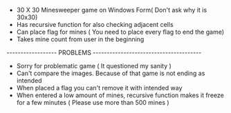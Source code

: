 - 30 X 30 Minesweeper game on Windows Form( Don't ask why it is 30x30)
- Has recursive function for also checking adjacent cells
- Can place flag for mines ( You need to place every flag to end the game)
- Takes mine count from user in the beginning

------------------ PROBLEMS ---------------------------------------
- Sorry for problematic game ( It questioned my sanity )
- Can't compare the images. Because of that game is not ending as intended
- When placed a flag you can't remove it with intended way
- When entered a low amount of mines, recursive function makes it freeze for a few minutes ( Please use more than 500 mines )
